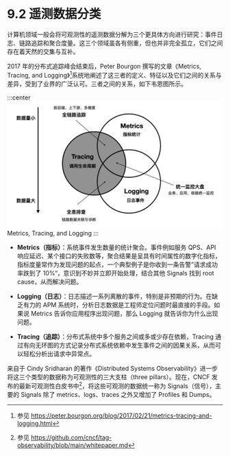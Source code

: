 # 9.2 遥测数据分类

计算机领域一般会将可观测性的遥测数据分解为三个更具体方向进行研究：事件日志、链路追踪和聚合度量。这三个领域虽各有侧重，但也并非完全孤立，它们之间存在着天然的交集与互补。

2017 年的分布式追踪峰会结束后，Peter Bourgon 撰写的文章《Metrics, Tracing, and Logging》[^1]系统地阐述了这三者的定义、特征以及它们之间的关系与差异，受到了业界的广泛认可。三者之间的关系，如下韦恩图所示。

:::center
  ![](../assets/observability.jpg)<br/>
 Metrics, Tracing, and Logging
:::


- **Metrics（指标）**：系统事件发生数量的统计聚合。事件例如服务 QPS、API 响应延迟、某个接口的失败数等，聚合结果是呈具有时间属性的数字化指标，指标度量常作为发现问题的起点，一个典型例子是你收到一条告警”请求成功率跌到了 10%“，意识到不妙并立即开始处理，结合其他 Signals 找到 root cause，从而解决问题。
- **Logging（日志）**：日志描述一系列离散的事件，特别是非预期的行为。在缺乏有力的 APM 系统时，分析日志数据是工程师定位问题时最直接的手段。如果说 Metrics 告诉你应用程序出现问题，那么 Logging 就告诉你为什么出现问题。

- **Tracing（追踪）**：分布式系统中多个服务之间或多或少存在依赖，Tracing 通过有向无环图的方式记录分布式系统依赖中发生事件之间的因果关系，从而可以轻松分析出请求中异常点。

来自于 Cindy Sridharan 的著作《Distributed Systems Observability》进一步将这三个类型的数据称为可观测性的三大支柱（three pillars）。现在，CNCF 发布的最新可观测性白皮书中[^2]，将这些可观测的数据统一称为 Signals（信号），主要的 Signals 除了 metrics、logs、traces 之外又增加了 Profiles 和 Dumps。

[^1]: 参见 https://peter.bourgon.org/blog/2017/02/21/metrics-tracing-and-logging.html
[^2]: 参见 https://github.com/cncf/tag-observability/blob/main/whitepaper.md